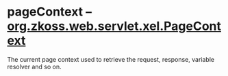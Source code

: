 # pageContext – [org.zkoss.web.servlet.xel.PageContext](https://www.zkoss.org/javadoc/latest/zk/org/zkoss/web/servlet/xel/PageContext.html)

The current page context used to retrieve the request, response,
variable resolver and so on.


